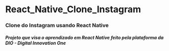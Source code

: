 # React_Native_Clone_Instagram
### Clone do Instagram usando React Native
##### Projeto que visa o aprendizado em React Native feito pela plataforma da DIO - Digital Innovation One
